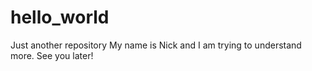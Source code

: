 # hello_world
Just another repository
My name is Nick and I am trying to understand more.
See you later!
